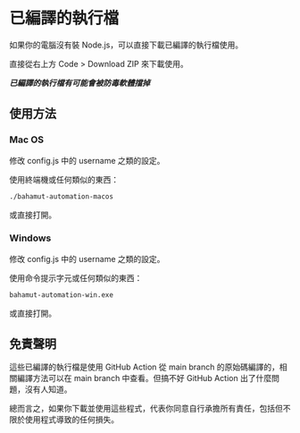 # 已編譯的執行檔

如果你的電腦沒有裝 Node.js，可以直接下載已編譯的執行檔使用。

直接從右上方 Code > Download ZIP 來下載使用。

***已編譯的執行檔有可能會被防毒軟體擋掉***

## 使用方法

### Mac OS

修改 config.js 中的 username 之類的設定。

使用終端機或任何類似的東西：

```bash
./bahamut-automation-macos
```

或直接打開。

### Windows

修改 config.js 中的 username 之類的設定。

使用命令提示字元或任何類似的東西：

```bash
bahamut-automation-win.exe
```

或直接打開。

## 免責聲明

這些已編譯的執行檔是使用 GitHub Action 從 main branch 的原始碼編譯的，相關編譯方法可以在 main branch 中查看。但搞不好 GitHub Action 出了什麼問題，沒有人知道。

總而言之，如果你下載並使用這些程式，代表你同意自行承擔所有責任，包括但不限於使用程式導致的任何損失。
